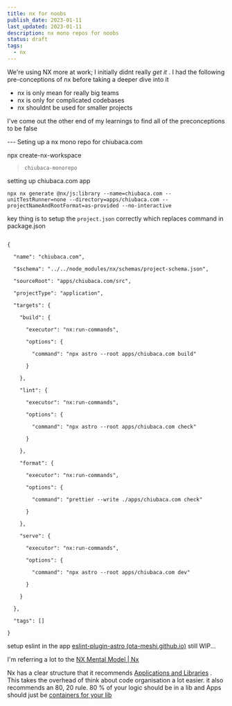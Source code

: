 ```yaml
---
title: nx for noobs
publish_date: 2023-01-11
last_updated: 2023-01-11
description: nx mono repos for noobs
status: draft
tags:
  - nx
---
```



We're using NX more at work; I initially didnt really _get it_ . I had the following pre-conceptions of nx before taking a deeper dive into it

- nx is only mean for really big teams 
- nx is only for complicated codebases
- nx shouldnt be used for smaller projects


I've come out the other end of my learnings to find all of the preconceptions to be false


--- Seting up a nx mono repo for chiubaca.com

npx create-nx-workspace

> `chiubaca-monorepo`


setting up chiubaca.com app 
```
npx nx generate @nx/js:library --name=chiubaca.com --unitTestRunner=none --directory=apps/chiubaca.com --projectNameAndRootFormat=as-provided --no-interactive 
```

key thing is to setup the `project.json` correctly which replaces command in package.json
```

{

  "name": "chiubaca.com",

  "$schema": "../../node_modules/nx/schemas/project-schema.json",

  "sourceRoot": "apps/chiubaca.com/src",

  "projectType": "application",

  "targets": {

    "build": {

      "executor": "nx:run-commands",

      "options": {

        "command": "npx astro --root apps/chiubaca.com build"

      }

    },

    "lint": {

      "executor": "nx:run-commands",

      "options": {

        "command": "npx astro --root apps/chiubaca.com check"

      }

    },

    "format": {

      "executor": "nx:run-commands",

      "options": {

        "command": "prettier --write ./apps/chiubaca.com check"

      }

    },

    "serve": {

      "executor": "nx:run-commands",

      "options": {

        "command": "npx astro --root apps/chiubaca.com dev"

      }

    }

  },

  "tags": []

}
```

setup eslint in the app [eslint-plugin-astro (ota-meshi.github.io)](https://ota-meshi.github.io/eslint-plugin-astro/user-guide/)
still WIP...

I'm referring a lot to the [NX Mental Model | Nx](https://nx.dev/concepts/mental-model)

Nx has a clear structure that it  recommends [Applications and Libraries](https://nx.dev/concepts/more-concepts/applications-and-libraries) . This takes the overhead of think about  code organisation a lot easier. it also recommends an 80, 20 rule.  80 % of your logic should be in a lib and Apps should just be [containers for your lib](https://nx.dev/concepts/more-concepts/applications-and-libraries#mental-model)

